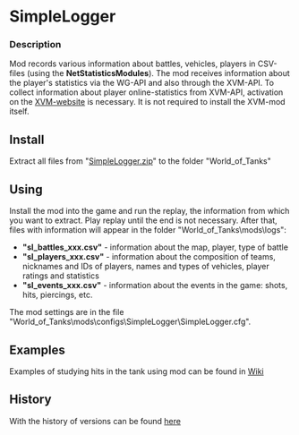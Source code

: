 ﻿# SimpleLogger

### Description
Mod records various information about battles, vehicles, players in CSV-files (using the **NetStatisticsModules**). The mod receives information about the player's statistics via the WG-API and also through the XVM-API. To collect information about player online-statistics from XVM-API, activation on the [XVM-website](https://modxvm.com/) is necessary. It is not required to install the XVM-mod itself.

## Install
Extract all files from "[SimpleLogger.zip][]" to the folder "World_of_Tanks\"

## Using
Install the mod into the game and run the replay, the information from which you want to extract. Play replay until the end is not necessary. After that, files with information will appear in the folder "World_of_Tanks\mods\logs\":
* **"sl_battles_xxx.csv"** - information about the map, player, type of battle
* **"sl_players_xxx.csv"** - information about the composition of teams, nicknames and IDs of players, names and types of vehicles, player ratings and statistics
* **"sl_events_xxx.csv"** - information about the events in the game: shots, hits, piercings, etc.

The mod settings are in the file "World_of_Tanks\mods\configs\SimpleLogger\SimpleLogger.cfg".

## Examples
Examples of studying hits in the tank using mod can be found in [Wiki](https://github.com/StranikS-Scan/StranikS_Scan-mods/wiki)

## History
With the history of versions can be found [here](./HISTORY.md)

[mod.NetStatisticsModules_X.X.X.wotmod]:../NetStatisticsModules/zip
[SimpleLogger.zip]:./zip